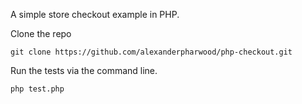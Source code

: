 A simple store checkout example in PHP.

Clone the repo
```
git clone https://github.com/alexanderpharwood/php-checkout.git
```

Run the tests via the command line.

```
php test.php
```
